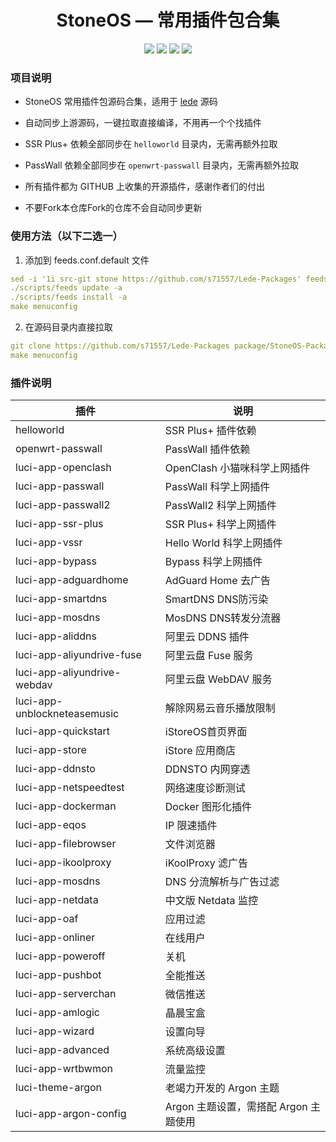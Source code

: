 <div align="center">

<h1>StoneOS — 常用插件包合集</h1>

<img src="https://img.shields.io/github/languages/code-size/s71557/Lede-Packages?style=for-the-badge&color=32C955"/>
<img src="https://img.shields.io/github/stars/s71557/Lede-Packages?style=for-the-badge&color=orange"/>
<img src="https://img.shields.io/github/forks/s71557/Lede-Packages?style=for-the-badge&color=ff69b4"/>
<img src="https://img.shields.io/github/license/s71557/Lede-Packages?style=for-the-badge&color=blueviolet"/>
</div>

### 项目说明
- StoneOS 常用插件包源码合集，适用于 [lede](https://github.com/coolsnowwolf/lede) 源码

- 自动同步上游源码，一键拉取直接编译，不用再一个个找插件

- SSR Plus+ 依赖全部同步在 `helloworld` 目录内，无需再额外拉取

- PassWall 依赖全部同步在 `openwrt-passwall` 目录内，无需再额外拉取

- 所有插件都为 GITHUB 上收集的开源插件，感谢作者们的付出
  
- 不要Fork本仓库Fork的仓库不会自动同步更新

### 使用方法（以下二选一）
1. 添加到 feeds.conf.default 文件
```yml
sed -i '1i src-git stone https://github.com/s71557/Lede-Packages' feeds.conf.default
./scripts/feeds update -a
./scripts/feeds install -a
make menuconfig
```
2. 在源码目录内直接拉取
```yml
git clone https://github.com/s71557/Lede-Packages package/StoneOS-Packages
make menuconfig
```

### 插件说明
| 插件 | 说明 |
| ------------- | ------------- |
| helloworld | SSR Plus+ 插件依赖 |
| openwrt-passwall | PassWall 插件依赖 |
| luci-app-openclash | OpenClash 小猫咪科学上网插件 |
| luci-app-passwall | PassWall 科学上网插件 |
| luci-app-passwall2 | PassWall2 科学上网插件 |
| luci-app-ssr-plus | SSR Plus+ 科学上网插件 |
| luci-app-vssr | Hello World 科学上网插件 |
| luci-app-bypass | Bypass 科学上网插件 |
| luci-app-adguardhome | AdGuard Home 去广告 |
| luci-app-smartdns | SmartDNS DNS防污染 |
| luci-app-mosdns | MosDNS DNS转发分流器 |
| luci-app-aliddns | 阿里云 DDNS 插件 |
| luci-app-aliyundrive-fuse | 阿里云盘 Fuse 服务 |
| luci-app-aliyundrive-webdav | 阿里云盘 WebDAV 服务 |
| luci-app-unblockneteasemusic | 解除网易云音乐播放限制 |
| luci-app-quickstart | iStoreOS首页界面 |
| luci-app-store | iStore 应用商店 |
| luci-app-ddnsto | DDNSTO 内网穿透 |
| luci-app-netspeedtest | 网络速度诊断测试 |
| luci-app-dockerman | Docker 图形化插件 |
| luci-app-eqos | IP 限速插件 |
| luci-app-filebrowser | 文件浏览器 |
| luci-app-ikoolproxy | iKoolProxy 滤广告  |
| luci-app-mosdns | DNS 分流解析与广告过滤 |
| luci-app-netdata | 中文版 Netdata 监控 |
| luci-app-oaf | 应用过滤 |
| luci-app-onliner | 在线用户 |
| luci-app-poweroff | 关机 |
| luci-app-pushbot | 全能推送 |
| luci-app-serverchan | 微信推送 |
| luci-app-amlogic | 晶晨宝盒 |
| luci-app-wizard | 设置向导 |
| luci-app-advanced | 系统高级设置 |
| luci-app-wrtbwmon | 流量监控 |
| luci-theme-argon | 老竭力开发的 Argon 主题 |
| luci-app-argon-config | Argon 主题设置，需搭配 Argon 主题使用 |

